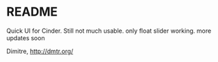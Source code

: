 # README

Quick UI for Cinder. 
Still not much usable. only float slider working.
more updates soon

Dimitre, http://dmtr.org/